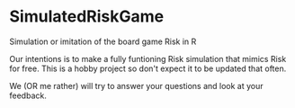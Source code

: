# SimulatedRiskGame
Simulation or imitation of the board game Risk in R

Our intentions is to make a fully funtioning Risk simulation that mimics Risk for free.
This is a hobby project so don't expect it to be updated that often.

We (OR me rather) will try to answer your questions and look at your feedback.
